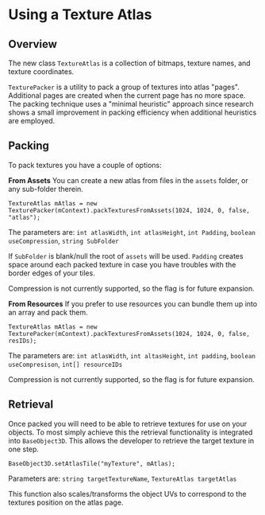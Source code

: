 # Using a Texture Atlas

## Overview
The new class `TextureAtlas` is a collection of bitmaps, texture names, and texture coordinates.

`TexturePacker` is a utility to pack a group of textures into atlas "pages". Additional pages are created when the current page has no more space. The packing technique uses a "minimal heuristic" approach since research shows a small improvement in packing efficiency when additional heuristics are employed.


## Packing

To pack textures you have a couple of options:

<b>From Assets</b>
You can create a new atlas from files in the `assets` folder, or any sub-folder therein.

`TextureAtlas mAtlas = new TexturePacker(mContext).packTexturesFromAssets(1024, 1024, 0, false, "atlas");`

The parameters are: `int atlasWidth`, `int atlasHeight`, `int Padding`, `boolean useCompression`, `string SubFolder`

If `SubFolder` is blank/null the root of `assets` will be used.
`Padding` creates space around each packed texture in case you have troubles with the border edges of your tiles.


Compression is not currently supported, so the flag is for future expansion.

<b>From Resources</b>
If you prefer to use resources you can bundle them up into an array and pack them.

`TextureAtlas mAtlas = new TexturePacker(mContext).packTexturesFromAssets(1024, 1024, 0, false, resIDs);`

The parameters are: `int atlasWidth`, `int altasHeight`, `int padding`, `boolean useCompresison`, `int[] resourceIDs`


Compression is not currently supported, so the flag is for future expansion.

## Retrieval
Once packed you will need to be able to retrieve textures for use on your objects. To most simply achieve this the retrieval functionality is integrated into `BaseObject3D`. This allows the developer to retrieve the target texture in one step.

`BaseObject3D.setAtlasTile("myTexture", mAtlas);`

Parameters are: `string targetTextureName`, `TextureAtlas targetAtlas`

This function also scales/transforms the object UVs to correspond to the textures position on the atlas page.